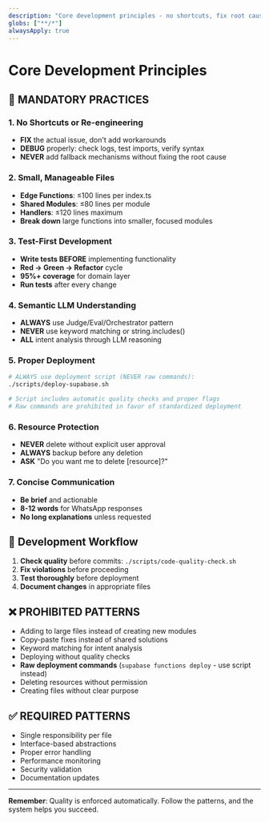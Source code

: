 ```yaml
---
description: "Core development principles - no shortcuts, fix root causes, small files, test first"
globs: ["**/*"]
alwaysApply: true
---
```


# Core Development Principles

## 🚨 MANDATORY PRACTICES

### 1. No Shortcuts or Re-engineering
- **FIX** the actual issue, don't add workarounds
- **DEBUG** properly: check logs, test imports, verify syntax
- **NEVER** add fallback mechanisms without fixing the root cause

### 2. Small, Manageable Files
- **Edge Functions**: ≤100 lines per index.ts
- **Shared Modules**: ≤80 lines per module
- **Handlers**: ≤120 lines maximum
- **Break down** large functions into smaller, focused modules

### 3. Test-First Development
- **Write tests BEFORE** implementing functionality
- **Red → Green → Refactor** cycle
- **95%+ coverage** for domain layer
- **Run tests** after every change

### 4. Semantic LLM Understanding
- **ALWAYS** use Judge/Eval/Orchestrator pattern
- **NEVER** use keyword matching or string.includes()
- **ALL** intent analysis through LLM reasoning

### 5. Proper Deployment
```bash
# ALWAYS use deployment script (NEVER raw commands):
./scripts/deploy-supabase.sh

# Script includes automatic quality checks and proper flags
# Raw commands are prohibited in favor of standardized deployment
```

### 6. Resource Protection
- **NEVER** delete without explicit user approval
- **ALWAYS** backup before any deletion
- **ASK** "Do you want me to delete [resource]?"

### 7. Concise Communication
- **Be brief** and actionable
- **8-12 words** for WhatsApp responses
- **No long explanations** unless requested

## 🎯 Development Workflow

1. **Check quality** before commits: `./scripts/code-quality-check.sh`
2. **Fix violations** before proceeding
3. **Test thoroughly** before deployment
4. **Document changes** in appropriate files

## ❌ PROHIBITED PATTERNS

- Adding to large files instead of creating new modules
- Copy-paste fixes instead of shared solutions
- Keyword matching for intent analysis
- Deploying without quality checks
- **Raw deployment commands** (`supabase functions deploy` - use script instead)
- Deleting resources without permission
- Creating files without clear purpose

## ✅ REQUIRED PATTERNS

- Single responsibility per file
- Interface-based abstractions
- Proper error handling
- Performance monitoring
- Security validation
- Documentation updates

---
**Remember**: Quality is enforced automatically. Follow the patterns, and the system helps you succeed. 